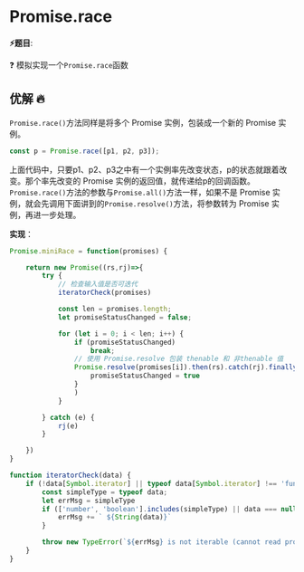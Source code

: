 # Promise.race

**⚡题目**:

❓ 模拟实现一个`Promise.race`函数

## 优解 🔥

`Promise.race()`方法同样是将多个 Promise 实例，包装成一个新的 Promise 实例。

```js
const p = Promise.race([p1, p2, p3]);
```

上面代码中，只要p1、p2、p3之中有一个实例率先改变状态，p的状态就跟着改变。那个率先改变的 Promise 实例的返回值，就传递给p的回调函数。
`Promise.race()`方法的参数与`Promise.all()`方法一样，如果不是 Promise 实例，就会先调用下面讲到的`Promise.resolve()`方法，将参数转为 Promise 实例，再进一步处理。

**实现**：

```js
Promise.miniRace = function(promises) {

    return new Promise((rs,rj)=>{
        try {
            // 检查输入值是否可迭代
            iteratorCheck(promises)

            const len = promises.length;
            let promiseStatusChanged = false;

            for (let i = 0; i < len; i++) {
                if (promiseStatusChanged)
                    break;
                // 使用 Promise.resolve 包装 thenable 和 非thenable 值
                Promise.resolve(promises[i]).then(rs).catch(rj).finally(()=>{
                    promiseStatusChanged = true
                }
                )
            }

        } catch (e) {
            rj(e)
        }

    })
}

function iteratorCheck(data) {
    if (!data[Symbol.iterator] || typeof data[Symbol.iterator] !== 'function') {
        const simpleType = typeof data;
        let errMsg = simpleType
        if (['number', 'boolean'].includes(simpleType) || data === null) {
            errMsg += ` ${String(data)}`
        }

        throw new TypeError(`${errMsg} is not iterable (cannot read property Symbol(Symbol.iterator))`)
    }
}
```
